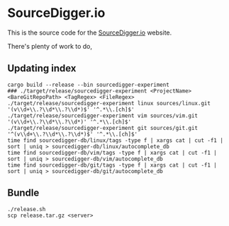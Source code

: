 # SourceDigger.io

This is the source code for the [SourceDigger.io](https://sourcedigger.io) website.

There's plenty of work to do, 

## Updating index
```
cargo build --release --bin sourcedigger-experiment
### ./target/release/sourcedigger-experiment <ProjectName> <BareGitRepoPath> <TagRegex> <FileRegex>
./target/release/sourcedigger-experiment linux sources/linux.git '(v\\d+\\.?\\d*\\.?\\d*)$' '^.*\\.[ch]$'
./target/release/sourcedigger-experiment vim sources/vim.git '(v\\d+\\.?\\d*\\.?\\d*)' '^.*\\.[ch]$'
./target/release/sourcedigger-experiment git sources/git.git '^(v\\d+\\.?\\d*\\.?\\d*)$' '^.*\\.[ch]$'
time find sourcedigger-db/linux/tags -type f | xargs cat | cut -f1 | sort | uniq > sourcedigger-db/linux/autocomplete_db
time find sourcedigger-db/vim/tags -type f | xargs cat | cut -f1 | sort | uniq > sourcedigger-db/vim/autocomplete_db
time find sourcedigger-db/git/tags -type f | xargs cat | cut -f1 | sort | uniq > sourcedigger-db/git/autocomplete_db
```

## Bundle
```
./release.sh
scp release.tar.gz <server>
```